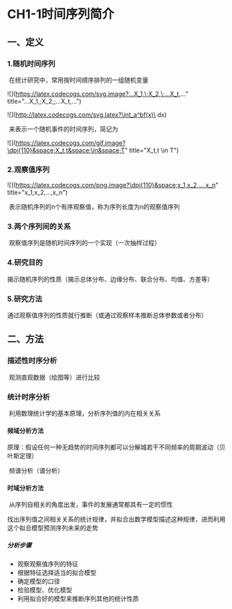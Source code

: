 # CH1-1时间序列简介

## 一、定义

### 1.随机时间序列

​	在统计研究中，常用按时间顺序排列的一组随机变量

![](https://latex.codecogs.com/svg.image?...X_1,\;X_2,\;...X_t,..." title="...X_1,\;X_2,\;...X_t,...")

![](http://latex.codecogs.com/svg.latex?\int_a^bf(x)\ dx)

​	来表示一个随机事件的时间序列，简记为

![](https://latex.codecogs.com/gif.image?\dpi{110}&space;X_t,t&space;\in&space;T" title="X_t,t \in T")

### 2.观察值序列

![](https://latex.codecogs.com/png.image?\dpi{110}&space;x_1,x_2,...,x_n" title="x_1,x_2,...,x_n")

​	表示随机序列的n个有序观察值，称为序列长度为n的观察值序列

### 3.两个序列间的关系

​	观察值序列是随机时间序列的一个实现（一次抽样过程）

### 4.研究目的

​	揭示随机序列的性质（揭示总体分布、边缘分布、联合分布、均值、方差等）

### 5.研究方法

​	通过观察值序列的性质就行推断（或通过观察样本推断总体参数或者分布）

## 二、方法

### 描述性时序分析

​	观测直观数据（绘图等）进行比较

### 统计时序分析

​	利用数理统计学的基本原理，分析序列值的内在相关关系

#### 频域分析方法

​	原理：假设任何一种无趋势的时间序列都可以分解城若干不同频率的周期波动（贝叶斯定理）

​	频谱分析（谱分析）

#### 时域分析方法

​	从序列自相关的角度出发，事件的发展通常都具有一定的惯性

​	找出序列值之间相关关系的统计规律，并拟合出数学模型描述这种规律，进而利用这个拟合模型预测序列未来的走势

##### 	分析步骤

 - 观察观察值序列的特征
 - 根据特征选择适当的拟合模型
 - 确定模型的口径
 - 检验模型、优化模型
 - 利用拟合好的模型来推断序列其他的统计性质



​	





